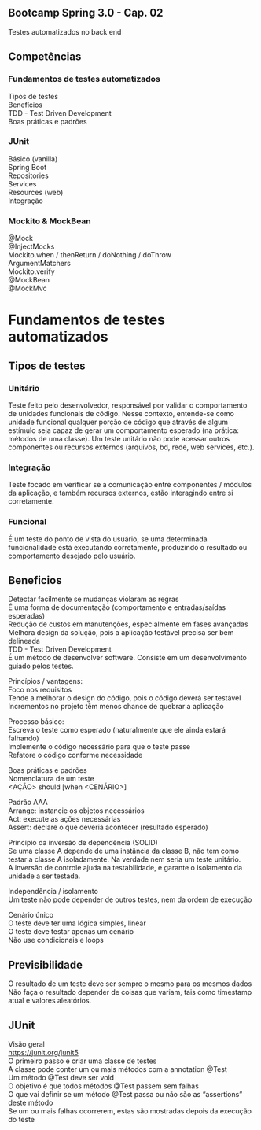 ## Bootcamp Spring 3.0 - Cap. 02<br>
Testes automatizados no back end<br>

## Competências<br>
### Fundamentos de testes automatizados<br>
Tipos de testes<br>
Benefícios<br>
TDD - Test Driven Development<br>
Boas práticas e padrões<br>
### JUnit<br>
Básico (vanilla)<br>
Spring Boot<br>
Repositories<br>
Services<br>
Resources (web)<br>
Integração<br>

### Mockito & MockBean<br>
@Mock<br>
@InjectMocks<br>
Mockito.when / thenReturn / doNothing / doThrow<br>
ArgumentMatchers<br>
Mockito.verify<br>
@MockBean<br>
@MockMvc<br>

# Fundamentos de testes automatizados<br>
## Tipos de testes<br>
### Unitário<br>
Teste feito pelo desenvolvedor, responsável por validar o comportamento de unidades funcionais de código. Nesse contexto, entende-se como unidade funcional qualquer porção de código que através de algum estímulo seja capaz de gerar um comportamento esperado (na prática: métodos de uma classe). Um teste unitário não pode acessar outros componentes ou recursos externos (arquivos, bd, rede, web services, etc.).<br>
### Integração<br>
Teste focado em verificar se a comunicação entre componentes / módulos da aplicação, e também recursos externos, estão interagindo entre si corretamente.<br>
### Funcional<br>
É um teste do ponto de vista do usuário, se uma determinada funcionalidade está executando corretamente, produzindo o resultado ou comportamento desejado pelo usuário.<br>

## Beneficios<br>
Detectar facilmente se mudanças violaram as regras<br>
É uma forma de documentação (comportamento e entradas/saídas esperadas)<br>
Redução de custos em manutenções, especialmente em fases avançadas<br>
Melhora design da solução, pois a aplicação testável precisa ser bem delineada<br>
TDD - Test Driven Development<br>
É um método de desenvolver software. Consiste em um desenvolvimento guiado pelos testes.<br>

Princípios / vantagens:<br>
Foco nos requisitos<br>
Tende a melhorar o design do código, pois o código deverá ser testável<br>
Incrementos no projeto têm menos chance de quebrar a aplicação<br>

Processo básico:<br>
Escreva o teste como esperado (naturalmente que ele ainda estará falhando)<br>
Implemente o código necessário para que o teste passe<br>
Refatore o código conforme necessidade<br>

Boas práticas e padrões<br>
Nomenclatura de um teste<br>
<AÇÃO> should <EFEITO> [when <CENÁRIO>]<br>

Padrão AAA<br>
Arrange: instancie os objetos necessários<br>
Act: execute as ações necessárias<br>
Assert: declare o que deveria acontecer (resultado esperado)<br>

Princípio da inversão de dependência (SOLID)<br>
Se uma classe A depende de uma instância da classe B, não tem como testar a classe A isoladamente. Na verdade nem seria um teste unitário.<br>
A inversão de controle ajuda na testabilidade, e garante o isolamento da unidade a ser testada.<br>

Independência / isolamento<br>
Um teste não pode depender de outros testes, nem da ordem de execução<br>

Cenário único<br>
O teste deve ter uma lógica simples, linear<br>
O teste deve testar apenas um cenário<br>
Não use condicionais e loops<br>

## Previsibilidade<br>
O resultado de um teste deve ser sempre o mesmo para os mesmos dados<br>
Não faça o resultado depender de coisas que variam, tais como timestamp atual e valores aleatórios.<br>


## JUnit <br>
Visão geral<br>
https://junit.org/junit5<br>
O primeiro passo é criar uma classe de testes<br>
A classe pode conter um ou mais métodos com a annotation @Test<br>
Um método @Test deve ser void<br>
O objetivo é que todos métodos @Test passem sem falhas<br>
O que vai definir se um método @Test passa ou não são as “assertions” deste método<br>
Se um ou mais falhas ocorrerem, estas são mostradas depois da execução do teste<br>

